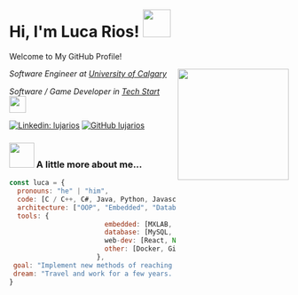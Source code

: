 <h1>Hi, I'm Luca Rios! <img src="https://media0.giphy.com/media/v1.Y2lkPTc5MGI3NjExbDVwZ3NkNm5pN3VmbjBjbjJmcTN5eGV3NDU4ZXl2dDNkbjdxN2lrbyZlcD12MV9pbnRlcm5hbF9naWZfYnlfaWQmY3Q9cw/xThtal2R5W3OdmKiGY/giphy.gif" width="50"></h1>
<p>Welcome to My GitHub Profile!</p>
<img align='right' src="https://media3.giphy.com/media/v1.Y2lkPTc5MGI3NjExZzNzd2Z5aDByM3cyNmI5cWV1ZHdyZHAyc2dmN2phZ3NkcTV3cGZnMCZlcD12MV9pbnRlcm5hbF9naWZfYnlfaWQmY3Q9cw/YPJ5gi3MZzSjhtQTIk/giphy.gif" width="200"">
<p><em>Software Engineer at <a href="https://schulich.ucalgary.ca">University of Calgary</a>‎ ‎ <img src="https://media0.giphy.com/media/v1.Y2lkPTc5MGI3NjExZDF5b29hNXNyYm1jc2QzeWgzZm5zbndvZ296c2YxdWR4enZvdjNpcyZlcD12MV9pbnRlcm5hbF9naWZfYnlfaWQmY3Q9cw/IeEeEIPq36SC5TUqbd/giphy.gif" width="15">
</br>Software / Game Developer in <a href="https://techstartucalgary.com">Tech Start</a> ‎ <img src="https://media0.giphy.com/media/v1.Y2lkPTc5MGI3NjExeGV1Z2F4N3JwczhtNXp3dHpucTdxcDJpcXFpdjI5OGZoN2p1czVrdSZlcD12MV9pbnRlcm5hbF9naWZfYnlfaWQmY3Q9cw/pFwXMKR3dHra4p6neT/giphy.gif" width="30"> 
</em></p>

[![Linkedin: lujarios](https://img.shields.io/badge/-lujarios-blue?style=flat-square&logo=Linkedin&logoColor=white&link=https://www.linkedin.com/in/lujarios/)](https://www.linkedin.com/in/lujarios/)
[![GitHub lujarios](https://img.shields.io/github/followers/lujarios?label=follow&style=social)](https://github.com/lujarios)

### <img src="https://media1.giphy.com/media/v1.Y2lkPTc5MGI3NjExdmhjOGwwbndoaHlncGJoeGhnbmU5cDRsbWhzZDBzY252bW0zcndvcSZlcD12MV9pbnRlcm5hbF9naWZfYnlfaWQmY3Q9cw/SbjZReq34bsLAa6sMT/giphy.gif" width="45"> A little more about me...  

```javascript
const luca = {
  pronouns: "he" | "him",
  code: [C / C++, C#, Java, Python, Javascript],
  architecture: ["OOP", "Embedded", "Database Operation"],
  tools: {
                        embedded: [MXLAB, Datasheet Venturer],
                        database: [MySQL, PosgreSQL, PGAdmin],
                        web-dev: [React, Node, SpringBoot],
                        other: [Docker, Github, VS-Code, Unity]
                      },
 goal: "Implement new methods of reaching out for internship applications.",
 dream: "Travel and work for a few years. Learn and experience as much as I can!"
}
```
